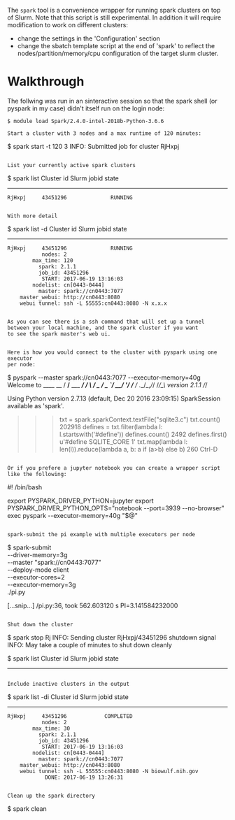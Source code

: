 The `spark` tool is a convenience wrapper for running spark clusters
on top of Slurm. Note that this script is still experimental. In addition it
will require modification to work on different clusters:
  - change the settings in the 'Configuration' section
  - change the sbatch template script at the end of 'spark' to reflect
    the nodes/partition/memory/cpu configuration of the target slurm
    cluster.

# Walkthrough

The follwing was run in an sinteractive session so that the spark shell (or
pyspark in my case) didn't itself run on the login node:

```
$ module load Spark/2.4.0-intel-2018b-Python-3.6.6

Start a cluster with 3 nodes and a max runtime of 120 minutes:
```
$ spark start -t 120 3
INFO: Submitted job for cluster RjHxpj
```

List your currently active spark clusters
```
$ spark list
Cluster id  Slurm jobid                state
---------- ------------ --------------------
    RjHxpj     43451296              RUNNING
```

With more detail
```
$ spark list -d
Cluster id  Slurm jobid                state
---------- ------------ --------------------
    RjHxpj     43451296              RUNNING
               nodes: 2
            max_time: 120
              spark: 2.1.1
              job_id: 43451296
               START: 2017-06-19 13:16:03
            nodelist: cn[0443-0444]
              master: spark://cn0443:7077
        master_webui: http://cn0443:8080
        webui tunnel: ssh -L 55555:cn0443:8080 -N x.x.x
```

As you can see there is a ssh command that will set up a tunnel
between your local machine, and the spark cluster if you want
to see the spark master's web ui.


Here is how you would connect to the cluster with pyspark using one executor
per node:

```
$ pyspark --master spark://cn0443:7077 --executor-memory=40g
Welcome to
     ____              __
    / __/__  ___ _____/ /__
   _\ \/ _ \/ _ `/ __/  '_/
   /__ / .__/\_,_/_/ /_/\_\   version 2.1.1
      /_/

Using Python version 2.7.13 (default, Dec 20 2016 23:09:15)
SparkSession available as 'spark'.
>>> txt = spark.sparkContext.textFile("sqlite3.c")
>>> txt.count()
202918
>>> defines = txt.filter(lambda l: l.startswith('#define'))
>>> defines.count()
2492
>>> defines.first()
u'#define SQLITE_CORE 1'
>>> txt.map(lambda l: len(l)).reduce(lambda a, b: a if (a>b) else b)
260
>>> Ctrl-D
```

Or if you prefere a jupyter notebook you can create a wrapper script
like the following:

```
#! /bin/bash

export PYSPARK_DRIVER_PYTHON=jupyter
export PYSPARK_DRIVER_PYTHON_OPTS="notebook --port=3939 --no-browser"
exec pyspark --executor-memory=40g "$@"
```

spark-submit the pi example with multiple executors per node
```
$ spark-submit \
    --driver-memory=3g \
    --master "spark://cn0443:7077" \
    --deploy-mode client \
    --executor-cores=2 \
    --executor-memory=3g \
    ./pi.py

[...snip...]
/pi.py:36, took 562.603120 s
PI=3.141584232000           
```

Shut down the cluster
```
$ spark stop Rj
INFO: Sending cluster RjHxpj/43451296 shutdown signal
INFO: May take a couple of minutes to shut down cleanly

$ spark list
Cluster id  Slurm jobid                state
---------- ------------ --------------------
```

Include inactive clusters in the output
```
$ spark list -di
Cluster id  Slurm jobid                state
---------- ------------ --------------------
    RjHxpj     43451296            COMPLETED
               nodes: 2
            max_time: 30
              spark: 2.1.1
              job_id: 43451296
               START: 2017-06-19 13:16:03
            nodelist: cn[0443-0444]
              master: spark://cn0443:7077
        master_webui: http://cn0443:8080
        webui tunnel: ssh -L 55555:cn0443:8080 -N biowulf.nih.gov
                DONE: 2017-06-19 13:26:31
```

Clean up the spark directory
```
$ spark clean
```

